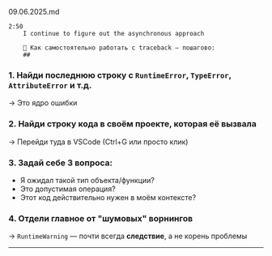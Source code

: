 09.06.2025.md

    2:50 
        I continue to figure out the asynchronous approach 

        📌 Как самостоятельно работать с traceback — пошагово:
        ## 

### 1. **Найди последнюю строку с `RuntimeError`, `TypeError`, `AttributeError` и т.д.**

→ Это ядро ошибки

### 2. **Найди строку кода в своём проекте, которая её вызвала**

→ Перейди туда в VSCode (Ctrl+G или просто клик)

### 3. **Задай себе 3 вопроса**:

- Я ожидал такой тип объекта/функции?
- Это допустимая операция?
- Этот код действительно нужен в моём контексте?

### 4. **Отдели главное от "шумовых" ворнингов**

→ `RuntimeWarning` — почти всегда **следствие**, а не корень проблемы

---